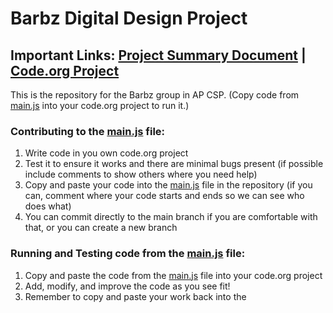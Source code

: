 # Barbz Digital Design Project

## Important Links: [Project Summary Document](https://docs.google.com/document/d/1KOwAttRs5PJVpDurJPEm6zX7ZYKc6QFgth2k-IKpGfM/edit?usp=sharing) | [Code.org Project](https://studio.code.org/projects/applab/VWt-gBIQkKLiNr4UkI_L-LxIVwCaMgnzT3bjnEqNiDA)

This is the repository for the Barbz group in AP CSP. (Copy code from [main.js](main.js) into your code.org project to run it.)

### Contributing to the [main.js](main.js) file:

1. Write code in you own code.org project
2. Test it to ensure it works and there are minimal bugs present (if possible include comments to show others where you need help)
3. Copy and paste your code into the [main.js](main.js) file in the repository (if you can, comment where your code starts and ends so we can see who does what)
4. You can commit directly to the main branch if you are comfortable with that, or you can create a new branch

### Running and Testing code from the [main.js](main.js) file:

1. Copy and paste the code from the [main.js](main.js) file into your code.org project
2. Add, modify, and improve the code as you see fit!
3. Remember to copy and paste your work back into the 
